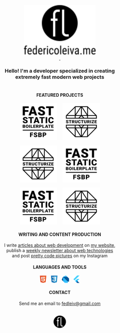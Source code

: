 <p>&nbsp;</p>
<p align="center">
  <a href="https://example.com" title="Personal website of Federico Leiva, Developer">
  <img display="inline-block" height=160 src="https://raw.githubusercontent.com/fedleiv/fedleiv/master/_assets/img/logo-federicoleiva-complete.svg?sanitize=true"><br>&nbsp;
  </a>
</p>
<h3 align="center">Hello! I'm a developer specialized in creating<br>extremely fast modern web projects<br>&nbsp;</h3>
<h4 align="center">FEATURED PROJECTS</h4>
 <p align="center">
  <img height=120 src="https://raw.githubusercontent.com/fedleiv/fedleiv/master/_assets/img/logo-fsbp.svg?sanitize=true">
  &nbsp;&nbsp;&nbsp;
  <img height=120 src="https://raw.githubusercontent.com/fedleiv/fedleiv/master/_assets/img/logo-structurize.svg?sanitize=true">
</p>
 <p align="center">
  <img height=120 src="https://raw.githubusercontent.com/fedleiv/fedleiv/master/_assets/img/logo-structurize.svg?sanitize=true">
  &nbsp;&nbsp;&nbsp;
  <img height=120 src="https://raw.githubusercontent.com/fedleiv/fedleiv/master/_assets/img/logo-fsbp.svg?sanitize=true">
</p>
 <p align="center">
  <img height=120 src="https://raw.githubusercontent.com/fedleiv/fedleiv/master/_assets/img/logo-fsbp.svg?sanitize=true">
  &nbsp;&nbsp;&nbsp;
  <img height=120 src="https://raw.githubusercontent.com/fedleiv/fedleiv/master/_assets/img/logo-structurize.svg?sanitize=true">
</p>
<h4 align="center">WRITING AND CONTENT PRODUCTION</h4>
<p align="center">I write <a href="https://example.com">articles about web development</a> on <a href="https://example.com">my website</a>,<br>publish a <a href="https://example.com">weekly newsletter about web technologies</a><br>and post <a href="https://example.com">pretty code pictures</a> on my Instagram</p>
<h4 align="center">LANGUAGES AND TOOLS</h4>
<p align="center">
  <img height=24 src="https://raw.githubusercontent.com/fedleiv/fedleiv/master/_assets/img/html5.svg?sanitize=true">
  &nbsp;
  <img height=24 src="https://raw.githubusercontent.com/fedleiv/fedleiv/master/_assets/img/css3.svg?sanitize=true">
  &nbsp;
  <img height=24 src="https://raw.githubusercontent.com/fedleiv/fedleiv/master/_assets/img/dart.svg?sanitize=true">
  &nbsp;
  <img height=24 src="https://raw.githubusercontent.com/fedleiv/fedleiv/master/_assets/img/flutter.svg?sanitize=true">
</p>
<h4 align="center">CONTACT</h4>
<p align="center">Send me an email to <a href="mailto:fedleiv@gmail.com?subject=[GitHub Contact]">fedleiv@gmail.com</a><br>&nbsp;</p>
<p align="center">
  <a href="https://example.com" title="Personal website of Federico Leiva, Developer">
  <img display="inline-block" height=40 src="https://raw.githubusercontent.com/fedleiv/fedleiv/master/_assets/img/logo-federicoleiva.svg?sanitize=true">
  </a>
</p>







<!--
This are some of my latest projects:

- :zap: [`fast-static-boilerplate`](https://github.com/fedleiv/fast-static-boilerplate) A boilerplate for developing extremely fast static web projects using preloading for internal pages and images
- :book: [`webguides`](https://github.com/fedleiv/webguides) A collection of guides for learning Web Development and its associated technologies covering HTML, Emmet, CSS, SASS, GIT and others

<div align="middle">
  
links to web, insta, twitter, mail, city

</div>


**fedleiv/fedleiv** is a ✨ _special_ ✨ repository because its `README.md` (this file) appears on your GitHub profile.

Here are some ideas to get you started:

- 🔭 I’m currently working on ...
- 🌱 I’m currently learning ...
- 👯 I’m looking to collaborate on ...
- 🤔 I’m looking for help with ...
- 💬 Ask me about ...
- 📫 How to reach me: ...
- 😄 Pronouns: ...
- ⚡ Fun fact: ...
-->
